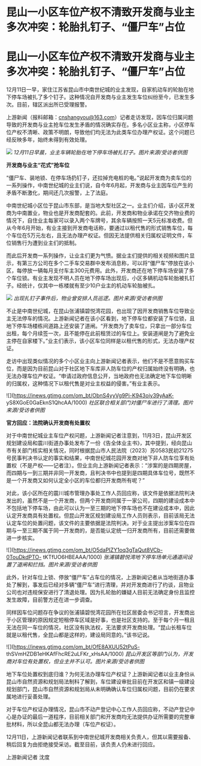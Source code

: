 # 昆山一小区车位产权不清致开发商与业主多次冲突：轮胎扎钉子、“僵尸车”占位

# 昆山一小区车位产权不清致开发商与业主多次冲突：轮胎扎钉子、“僵尸车”占位

12月11日一早，家住江苏省昆山市中南世纪城的业主发现，自家机动车的轮胎在地下停车场被扎了多个钉子。这种情况自开发商与业主发生车位纠纷至今，已发生多次。目前，辖区派出所已受理报警。

上游新闻（报料邮箱：cnshangyou@163.com）记者走访发现，因车位归属问题导致的开发商与业主抢车位发生矛盾的情况确实存在。多名小区业主称，小区停车位产权不清晰、政策不明朗，导致他们均无法为此类车位办理产权证。这个问题已经反映多年，始终未得到有效处理。

![](https://inews.gtimg.com/om_bt/Opieguju4a_leSmA6Kppr4uzSx-c7cCZALB8wZNXIFJ0gAA/1000)
_12月11日早晨，业主车辆轮胎在地下停车场被扎钉子。图片来源/受访者供图_

**开发商与业主“花式”抢车位**

“僵尸车、装地锁、在停车场扔钉子，还拉掉充电桩的电。”说起开发商为卖车位的一系列操作，中南世纪城的业主们说，自今年6月起，开发商与业主因车位产生的矛盾不断激化，期间还几次报警，上了法庭。

中南世纪城小区位于昆山市东部，是当地大型社区之一。业主们介绍，该小区开发商为中南置业，物业也是开发商配套的。此前，开发商和物业承诺在交齐物业费的情况下，自住业主每家可以录入两个车牌号，其余车辆按照一天5元标准收费。但从今年6月开始，有业主接到开发商电话称，要通过以租代售的形式销售车位，每个车位在5万元左右，且无法办理产权证。但因无法提供相关归属权证明文件，车位销售行为遭到业主们的抵制。

而此后开发商一系列操作，让业主们更为气愤。据业主们提供的相关视频和图片显示，有第三方公司在多个二手车交易群中发布消息称，可以将“僵尸车”停放在该小区，每停放一辆每月支付车主300元费用。此外，开发商还在地下停车场安装了多个车位锁。有业主发现不明人员在地下停车场出现后，小区多辆机动车轮胎被扎钉子。经统计，仅其中一栋楼就有至少10户业主的机动车轮胎被扎。

![](https://inews.gtimg.com/om_bt/O10WGOnYoh1hBjbgaDxXQeg_7GV_TiuwD6H8LQotA8FicAA/1000)
_出现扎钉子事件后，物业曾安排人员巡逻。图片来源/受访者供图_

不止是中南世纪城，在昆山张浦镇碧悦湾花园，也出现了因开发商销售车位导致业主无法停车的情况。上游新闻记者在该小区看到，地下停车位都安装了车位锁，且地下停车场楼栋间道路上还安装了道闸。“开发商为了卖车位，只拿出一部分车位出租，每个月续签一次，且不能停在此前租赁过的车位上。安装道闸是为了避免业主停在自家楼下。”业主们表示，该小区车位同样是以租代售的形式，无法办理产权证。

走访中出现类似情况的多个小区业主向上游新闻记者表示，他们不是不愿意购买车位，而是因为目前昆山对于社区地下车库非人防车位的产权归属始终没有明确，也无法办理车位产权证。“申请过政府信息公开，当地政府也无法确定地下车位明晰的归属权，这种情况下以租代售是对业主权益的侵害。”有业主表示。

![](https://inews.gtimg.com/om_bt/ObnS4yyVg9Pi-K943oiy39yAaK-
yS8XGoE0GaEknS1QhcAA/1000) _社区联合相关部门对僵尸车进行了清理。图片来源/受访者供图_

**官方回应：法院确认开发商有处置权**

对于中南世纪城业主车位产权问题，上游新闻记者注意到，11月3日，昆山开发区规划建设局和震川街道办事处发布了一份《告全体业主书》，其中提到，经向昆山市有关部门核实相关情况，同时根据昆山市人民法院（2023）苏0583民初21275号民事判决书认定的事实和结果，中南世纪城花园开发商对地下非人防车位享有处置权（不是产权——记者注）。但业主向上游新闻记者表示：“涉案的是四期房屋，而四期与一到三期并非同一开发商，且判决书中也提到是四期具体车位号，既然不是一个开发商又如何认定全小区的车位都归开发商所有呢？”

对此，该小区所在的震川城市管理办事处工作人员回应称，该文件是依据法院判决发出的，虽然不是一个开发商，但两个开发商同属于一家公司，四期的建设成本中不包括地下停车场，由此可以认为一至三期的地下停车场也不在建设成本中，因此认定开发商具有处置权。但昆山开发区规划建设局工作人员则表示，目前该局无法认定车位的处置问题，该文件的主要依据是法院判决。对于业主提出涉案车位在四期与一至三期不属于同一开发商的，是否能认定统一归开发商所有，目前还需要做进一步核实。

![](https://inews.gtimg.com/om_bt/O5daPIZY1oq3gTaQut8VCb-0TouDkdPTO-
tKTfUO6HBEAAA/1000) _张浦镇碧悦湾地下停车场单元通道间设置了道闸和拦挡。图片来源/受访者供图_

此外，针对车位上锁、停放“僵尸车”占车位的情况，上游新闻记者从当地街道办事处了解到，事发后已经对多辆“僵尸车”进行清理，并对开发商进行了约谈，且物业公司也对违规保安进行了清退处理。因为扎轮胎的嫌疑人目前无法确定身份且监控发生故障，目前警方还在进一步调查。

同样因车位问题存在争议的张浦镇碧悦湾花园所在社区居委会书记坦言，开发商出于小区管理的原因规定短租停车区域是好事，也是社区支持的。至于每个月一租且无法在同一车位的情况，社区没有执法权，无法要求开发商处理。“昆山长租车位就是以租代售，全昆山都是这样的，建设局同意的。”该书记说。

![](https://inews.gtimg.com/om_bt/OfE8AXUU52tPuS-
thSVmHZDB1eHKAfFhcRE2uLFKr_xHsAA/1000)
_昆山开发区等部门认为，开发商对车位有处置权，但业主并不认可。图片来源/受访者供图_

地下车位处置权到底归谁？为何无法办理车位产权证？上游新闻记者以业主身份从昆山市自然资源和规划局法制科了解到，车位建设审批目前在开发区和镇一级建设规划部门，昆山市自然资源和规划局从未明确确认车位归属权问题，目前仍在要求属地进行妥善处理。

对于车位产权证办理情况，昆山市不动产登记中心工作人员回应称，不动产登记中心是办证的最后一道程序，目前相关部门和开发商均无法提供办证所需要的完整审批材料，所以全昆山都无法办理（车位产权证）。

12月11日，上游新闻记者联系到中南世纪城开发商相关负责人，但其以需要报备、稍后回复为由拒绝接受采访。截至目前，该负责人仍未进行回应。

上游新闻记者 沈度

